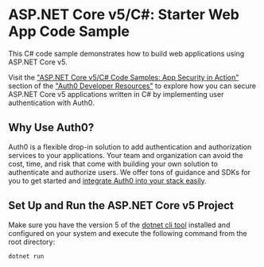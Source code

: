 # ASP.NET Core v5/C#: Starter Web App Code Sample

This C# code sample demonstrates how to build web applications using ASP.NET Core v5.

Visit the ["ASP.NET Core v5/C# Code Samples: App Security in Action"](https://developer.auth0.com/resources/code-samples/web-app/aspnet-core) section of the ["Auth0 Developer Resources"](https://developer.auth0.com/resources) to explore how you can secure ASP.NET Core v5 applications written in C# by implementing user authentication with Auth0.

## Why Use Auth0?

Auth0 is a flexible drop-in solution to add authentication and authorization services to your applications. Your team and organization can avoid the cost, time, and risk that come with building your own solution to authenticate and authorize users. We offer tons of guidance and SDKs for you to get started and [integrate Auth0 into your stack easily](https://developer.auth0.com/resources/code-samples/full-stack).

## Set Up and Run the ASP.NET Core v5 Project

Make sure you have the version 5 of the [dotnet cli tool](https://docs.microsoft.com/en-us/dotnet/core/tools/) installed and configured on your system and execute the following command from the root directory:

```
dotnet run
```
